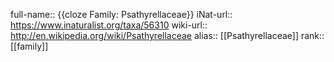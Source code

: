 

full-name:: {{cloze Family: Psathyrellaceae}}
iNat-url:: https://www.inaturalist.org/taxa/56310
wiki-url:: http://en.wikipedia.org/wiki/Psathyrellaceae
alias:: [[Psathyrellaceae]]
rank:: [[family]]